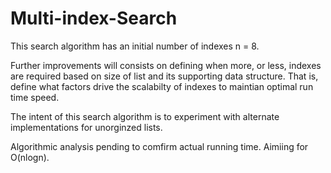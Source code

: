 # Multi-index-Search

This search algorithm has an initial number of indexes n = 8.

Further improvements will consists on defining when more, or
less, indexes are required based on size of list and its supporting
data structure. That is, define what factors drive the scalabilty of indexes
to maintian optimal run time speed.

The intent of this search algorithm is to experiment with 
alternate implementations for unorginzed lists.

Algorithmic analysis pending to comfirm actual running time.
Aimiing for O(nlogn).

